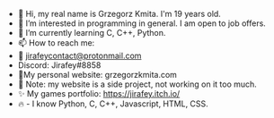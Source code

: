 - 👋 Hi, my real name is Grzegorz Kmita. I'm 19 years old.
- 👀 I’m interested in programming in general. I am open to job offers.
- 🌱 I’m currently learning C, C++, Python.
- 📫 How to reach me:
- 📧 jirafeycontact@protonmail.com
- Discord: Jirafey#8858
- 🌟My personal website: grzegorzkmita.com 
- 🔔 Note: my website is a side project, not working on it too much.
- ✨ My games portfolio: https://jirafey.itch.io/
- 🔥 - I know Python, C, C++, Javascript, HTML, CSS.
